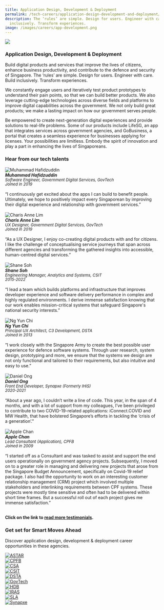 ```yaml
---
title: Application Design, Development & Deployment
permalink: /tech-careers/application-design-development-and-deployment/
description: The ‘rules’ are simple. Design for users. Engineer with care. Build
  inclusively. Transform experiences.
image: /images/careers/app-development.png
---
```

![](/images/careers/hero-in-app-design.jpg)

### **Application Design, Development &amp; Deployment**

Build digital products and services that improve the lives of citizens, enhance business productivity, and contribute to the defence and security of Singapore. The ‘rules’ are simple. Design for users. Engineer with care. Build inclusively. Transform experiences. 

We constantly engage users and iteratively test product prototypes to understand their pain points, so that we can build better products. We also leverage cutting-edge technologies across diverse fields and platforms to improve digital capabilities across the government. We not only build great products; we make a lasting impact on how our government serves people. 

Be empowered to create next-generation digital experiences and provide solutions to real-life problems. Some of our products include LifeSG, an app that integrates services across government agencies, and GoBusiness, a portal that creates a seamless experience for businesses applying for licenses. Your possibilities are limitless. Embody the spirit of innovation and play a part in enhancing the lives of Singaporeans. 


### **Hear from our tech talents**

<div class="row-testimonial">
<div class="column-testimonial">
<img src="/images/people/muhammad-hafidzuddin.png" alt="Muhammad Hafidzuddin" title="Tech Talent"><br><em><strong>Muhammad Hafidzuddin  </strong><br><span style="font-size:13px; line-height:14px">Software Engineer, Government Digital Services, GovTech<br>Joined in 2019</span></em><br><br>
	“I continuously get excited about the apps I can build to benefit people. Ultimately, we hope to positively impact every Singaporean by improving their digital experience and relationship with government services.”<br><br></div>
	
<div class="column-testimonial">
<img src="/images/people/charis-anne-lim.png" alt="Charis Anne Lim" title="Tech Talent"><br><em><strong>Charis Anne Lim</strong><br><span style="font-size:13px; line-height:14px">UX Designer, Government Digital Services, GovTech <br>Joined in 2019</span></em><br><br>
	“As a UX Designer, I enjoy co-creating digital products with and for citizens. I like the challenge of conceptualising service journeys that span across different agencies and transforming the gathered insights into accessible, human-centred digital services.”<br><br></div>
	
<div class="column-testimonial">
<img src="/images/people/shane-soh.png" alt="Shane Soh" title="Tech Talent"><br><em><strong>Shane Soh</strong><br><span style="font-size:13px; line-height:14px">Engineering Manager, Analytics and Systems, CSIT<br>2015-2022</span></em><br><br>
	“I lead a team which builds platforms and infrastructure that improves developer experience and software delivery performance in complex and highly regulated environments. I derive immense satisfaction knowing that our work enables mission-critical systems that safeguard Singapore's national security interests.”<br><br></div>
</div>

<div class="row-testimonial">
<div class="column-testimonial">
<img src="/images/people/ng-yun-chi.png" alt="Ng Yun Chi" title="Tech Talent"><br><em><strong>Ng Yun Chi</strong><br><span style="font-size:13px; line-height:14px">Principal UX Architect, C3 Development, DSTA<br>Joined in 2013</span></em><br><br>
	“I work closely with the Singapore Army to create the best possible user experience for defence software systems. Through user research, system design, prototyping and more, we ensure that the systems we design are not only functional and tailored to their requirements, but also intuitive and easy to use.”<br><br></div>
	
<div class="column-testimonial">
	<img src="/images/people/daniel-ong.png" alt="Daniel Ong" title="Tech Talent"><br><em><strong>Daniel Ong</strong><br><span style="font-size:13px; line-height:14px">Front End Developer, Synapxe (Formerly IHiS)<br>2020-2021</span></em><br><br>
	“About a year ago, I couldn’t write a line of code. This year, in the span of 4 months, and with a lot of support from my colleagues, I’ve been privileged to contribute to two COVID-19-related applications: iConnect.COVID and MW Health, that have bolstered Singapore’s efforts in tackling the ‘crisis of a generation’.”<br><br></div>
	
<div class="column-testimonial">
	<img src="/images/people/apple-chan.png" alt="Apple Chan" title="Tech Talent"><br><em><strong>Apple Chan</strong><br><span style="font-size:13px; line-height:14px">Lead Consultant (Application), CPFB<br>Joined in 2009</span></em><br><br>
	“I started off as a Consultant and was tasked to assist and support the end users operationally on government agency projects. Subsequently, I moved on to a greater role in managing and delivering new projects that arose from the Singapore Budget Announcement, specifically on Covid-19 relief package. I also had the opportunity to work on an interesting customer relationship management (CRM) project which involved multiple stakeholders and interlinking requirements between CPF systems. These projects were mostly time sensitive and often had to be delivered within short time frames. But a successful roll out of each project gives me immense satisfaction.”<br><br>
</div>
</div>

**Click on the link to [read more testimonials](/testimonials).**

### **Get set for Smart Moves Ahead**
Discover application design, development &amp; deployment career opportunities in these agencies.

<div class="row-agencies">

<div class="column-agencies"><a href="https://careers.a-star.edu.sg/" target="new"><img src="/images/logos/logo-astar.png" alt="ASTAR" title="ASTAR"></a></div>

<div class="column-agencies"><a href="https://www.cpf.gov.sg/member/who-we-are/careers" target="new"><img src="/images/logos/logo-cpf.png" alt="CPFB" title="CPFB"></a></div>

<div class="column-agencies"><a href="https://www.csa.gov.sg/Explore/careers" target="new"><img src="/images/logos/logo-csa.png" alt="CSA" title="CSA"></a></div>

<div class="column-agencies"><a href="https://www.csit.gov.sg/join-us/careers" target="new"><img src="/images/logos/logo-csit-2021.jpg" alt="CSIT" title="CSIT"></a></div>

<div class="column-agencies"><a href="https://careers.pageuppeople.com/845/cw/en/listing/" target="new"><img src="/images/logos/logo-dsta.png" alt="DSTA" title="DSTA"></a></div>

</div>

<div class="row-agencies">

<div class="column-agencies"><a href="https://go.gov.sg/GovTechCareers" target="new"><img src="/images/logos/logo-govtech.png" alt="GovTech" title="GovTech"></a></div>

<div class="column-agencies"><a href="https://www.hdb.gov.sg/cs/infoweb/about-us/careers/career-opportunities" target="new"><img src="/images/logos/logo-hdb.png" alt="HDB" title="HDB"></a></div>

<div class="column-agencies"><a href="https://www.iras.gov.sg/irashome/Careers/" target="new"><img src="/images/logos/logo-iras.png" alt="IRAS" title="IRAS"></a></div>

<div class="column-agencies"><a href="https://www.sla.gov.sg/join-us/our-work-at-sla" target="new"><img src="/images/logos/logo-sla.png" alt="SLA" title="SLA"></a></div>

<div class="column-agencies"><a href="https://careers-public-healthtech-jobs.synapxe.sg" target="new"><img src="/images/logos/logo-synapxe.png" alt="Synapxe" title="Synapxe"></a></div>

</div>